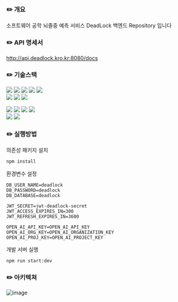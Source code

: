 ### ✏️ 개요

소프트웨어 공학 뇌졸중 예측 서비스 DeadLock 백엔드 Repository 입니다

### ✏️ API 명세서

http://api.deadlock.kro.kr:8080/docs

### ✏️ 기술스택

![](https://shields.io/badge/TypeScript-black?logo=typescript&style=flat&color=033963)
![](https://shields.io/badge/NodeJS-black?logo=nodedotjs&style=flat&color=367C2B)
![](https://img.shields.io/badge/NestJS-black?logo=nestjs&style=flat&color=E0234E)
![](https://img.shields.io/badge/TypeORM-black?logo=nestjs&style=flat&color=E0234E)
![](https://shields.io/badge/SQLite-black?logo=sqlite&style=flat&color=003B57)<br/>
![](https://shields.io/badge/Python-black?logo=python&style=flat&color=033963)
![](https://shields.io/badge/Django-black?logo=django&style=flat&color=092E20)
![](https://shields.io/badge/Open_AI-black?logo=openai&style=flat&color=412991)

![](https://shields.io/badge/AWS_EC2-black?logo=amazonec2&style=flat&color=ff7300)
![](https://shields.io/badge/NginX-black?logo=nginx&style=flat&color=009639)
![](https://shields.io/badge/Docker-black?logo=docker&style=flat&color=033963)
![](https://shields.io/badge/Docker_Compose-black?logo=docker&style=flat&color=033963)
<br/>
![](https://shields.io/badge/Github-black?logo=github&style=flat&color=181717)
![](https://shields.io/badge/Github_Actions-black?logo=githubactions&style=flat&color=003791)

### ✏️ 실행방법

의존성 패키지 설치

```bash
npm install
```

환경변수 설정

```env
DB_USER_NAME=deadlock
DB_PASSWORD=deadlock
DB_DATABASE=deadlock

JWT_SECRET=jwt-deadlock-secret
JWT_ACCESS_EXPIRES_IN=300
JWT_REFRESH_EXPIRES_IN=3600

OPEN_AI_API_KEY=OPEN_AI_API_KEY
OPEN_AI_ORG_KEY=OPEN_AI_ORGANIZATION_KEY
OPEN_AI_PROJ_KEY=OPEN_AI_PROJECT_KEY
```

개발 서버 실행

```bash
npm run start:dev
```

### ✏️ 아키텍쳐

![image](https://github.com/knu-software-engineering-team05/dead-lock-backend/assets/52105661/e27d31a7-059a-4f00-867a-e0abc3564e20)
